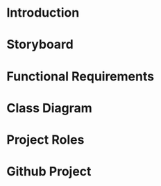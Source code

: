 # Introduction

# Storyboard

# Functional Requirements

# Class Diagram

# Project Roles

# Github Project
